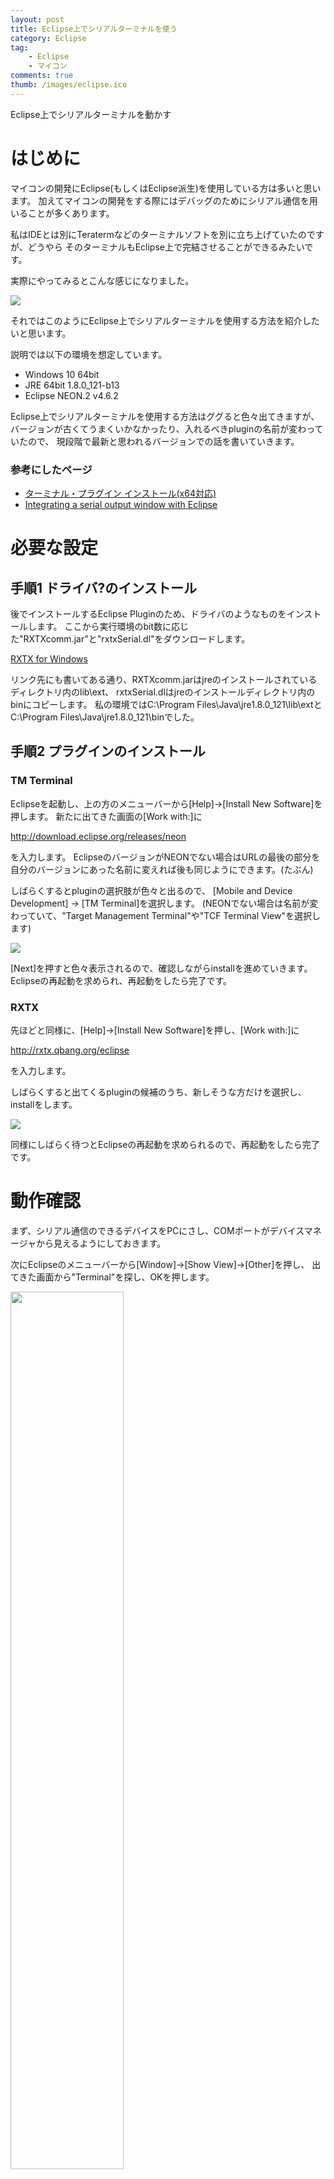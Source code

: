 ```yaml
---
layout: post
title: Eclipse上でシリアルターミナルを使う
category: Eclipse
tag:
    - Eclipse
    - マイコン
comments: true
thumb: /images/eclipse.ico
---
```

Eclipse上でシリアルターミナルを動かす


# はじめに
マイコンの開発にEclipse(もしくはEclipse派生)を使用している方は多いと思います。
加えてマイコンの開発をする際にはデバッグのためにシリアル通信を用いることが多くあります。

私はIDEとは別にTeratermなどのターミナルソフトを別に立ち上げていたのですが、どうやら
そのターミナルもEclipse上で完結させることができるみたいです。

実際にやってみるとこんな感じになりました。

![](/images/eclipse_serial_term0.png)

それではこのようにEclipse上でシリアルターミナルを使用する方法を紹介したいと思います。

説明では以下の環境を想定しています。

* Windows 10 64bit
* JRE 64bit 1.8.0_121-b13
* Eclipse NEON.2 v4.6.2

Eclipse上でシリアルターミナルを使用する方法はググると色々出てきますが、
バージョンが古くてうまくいかなかったり、入れるべきpluginの名前が変わっていたので、
現段階で最新と思われるバージョンでの話を書いていきます。

### 参考にしたページ

* [ターミナル・プラグイン インストール(x64対応)](http://www48.atpages.jp/~cent22/Electronics/STM32/DevelopEnv/DSDP_Term/DSDP_Term.html)
* [Integrating a serial output window with Eclipse](https://github.com/theolind/mahm3lib/wiki/Integrating-a-serial-output-window-with-Eclipse)


# 必要な設定

## 手順1 ドライバ?のインストール
後でインストールするEclipse Pluginのため、ドライバのようなものをインストールします。
ここから実行環境のbit数に応じた"RXTXcomm.jar"と"rxtxSerial.dl"をダウンロードします。

[RXTX for Windows](http://jlog.org/rxtx-win.html)

リンク先にも書いてある通り、RXTXcomm.jarはjreのインストールされているディレクトリ内のlib\ext、
rxtxSerial.dlはjreのインストールディレクトリ内のbinにコピーします。
私の環境ではC:\\Program Files\Java\jre1.8.0_121\lib\extとC:\\Program Files\Java\jre1.8.0_121\binでした。


## 手順2 プラグインのインストール

### TM Terminal
Eclipseを起動し、上の方のメニューバーから[Help]->[Install New Software]を押します。
新たに出てきた画面の[Work with:]に

http://download.eclipse.org/releases/neon

を入力します。
EclipseのバージョンがNEONでない場合はURLの最後の部分を自分のバージョンにあった名前に変えれば後も同じようにできます。(たぶん)

しばらくするとpluginの選択肢が色々と出るので、
[Mobile and Device Development] -> [TM Terminal]を選択します。
(NEONでない場合は名前が変わっていて、"Target Management Terminal"や"TCF Terminal View"を選択します)

![](/images/eclipse_serial_install1.png)

[Next]を押すと色々表示されるので、確認しながらinstallを進めていきます。
Eclipseの再起動を求められ、再起動をしたら完了です。

### RXTX
先ほどと同様に、[Help]->[Install New Software]を押し、[Work with:]に

http://rxtx.qbang.org/eclipse

を入力します。

しばらくすると出てくるpluginの候補のうち、新しそうな方だけを選択し、installをします。

![](/images/eclipse_serial_install2.png)

同様にしばらく待つとEclipseの再起動を求められるので、再起動をしたら完了です。


# 動作確認
まず、シリアル通信のできるデバイスをPCにさし、COMポートがデバイスマネージャから見えるようにしておきます。

次にEclipseのメニューバーから[Window]->[Show View]->[Other]を押し、
出てきた画面から"Terminal"を探し、OKを押します。

<img src="/images/eclipse_serial_install3.png" style="width: 60%;">

するとEclipseの画面のどこかにTerminalが出てくるので、設定ボタンを押します。

![](/images/eclipse_serial_term1.png)

ここで通信の設定をします。

<img src="/images/eclipse_serial_config.png" style="width: 60%;">

OKを押すと接続されて通信ができるようになります。

赤い切断をするっぽいボタンを押すと通信を切断できます。

![](/images/eclipse_serial_term2.png)


# ちなみに
通信の設定をするところにSSHやTelnetなどの選択肢があるので、こちらを選択すればそれらの端末にもなります。
Local Terminalを選択すればコマンドプロンプトにつないりもできます。
